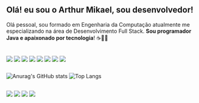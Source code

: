 ## Olá! eu sou o Arthur Mikael, sou desenvolvedor!

Olá pessoal, sou formado em Engenharia da Computação atualmente me especializando na área de Desenvolvimento Full Stack. **Sou programador Java e apaixonado por tecnologia**! ☕👨‍💻

<div style="display: inline_block"><br>
    <img align="center" src="https://img.shields.io/badge/java-%23ED8B00.svg?style=for-the-badge&logo=openjdk&logoColor=white">
    <img align="center" src="https://img.shields.io/badge/mysql-4479A1.svg?style=for-the-badge&logo=mysql&logoColor=white">
    <img align="center" src="https://img.shields.io/badge/Oracle-F80000?style=for-the-badge&logo=oracle&logoColor=white">
    <img align="center" src="https://img.shields.io/badge/AWS-%23FF9900.svg?style=for-the-badge&logo=amazon-aws&logoColor=white">
    <img align="center" src="https://img.shields.io/badge/spring-%236DB33F.svg?style=for-the-badge&logo=spring&logoColor=white">
    <img align="center" src="https://img.shields.io/badge/angular-%23DD0031.svg?style=for-the-badge&logo=angular&logoColor=white">
    <img align="center" src="https://img.shields.io/badge/Apache%20Kafka-000?style=for-the-badge&logo=apachekafka">
    <img align="center" src="https://img.shields.io/badge/apache%20tomcat-%23F8DC75.svg?style=for-the-badge&logo=apache-tomcat&logoColor=black">
</div>
  
  ##

![Anurag's GitHub stats](https://github-readme-stats.vercel.app/api?username=arthur-paraibano&show_icons=true&theme=tokyonight)      ![Top Langs](https://github-readme-stats.vercel.app/api/top-langs/?username=arthur-paraibano&show_icons=true&theme=tokyonight&layout=compact)
<br>

  ##
 
<div>
    <a href="https://www.instagram.com/arthur_paraibano/" target="_blank"><img src="https://img.shields.io/badge/-Instagram-%23E4405F?style=for-the-badge&logo=instagram&logoColor=white" target="_blank"></a>
    <a href = "mailto:amikael.bastos@gmail.com"><img src= "https://img.shields.io/badge/Gmail-D14836?style=for-the-badge&logo=gmail&logoColor=white" target="_blank"></a>
    <a href="https://www.linkedin.com/in/arthur-mikael-desenvolvedor" target="_blank"><img src="https://img.shields.io/badge/-LinkedIn-%230077B5?style=for-the-badge&logo=linkedin&logoColor=white" target="_blank"></a>
    <a href="https://t.me/arthur_paraibano" target="_blank"><img src="https://img.shields.io/badge/Telegram-2CA5E0?style=for-the-badge&logo=telegram&logoColor=white" target="_blank"></a>
</div>